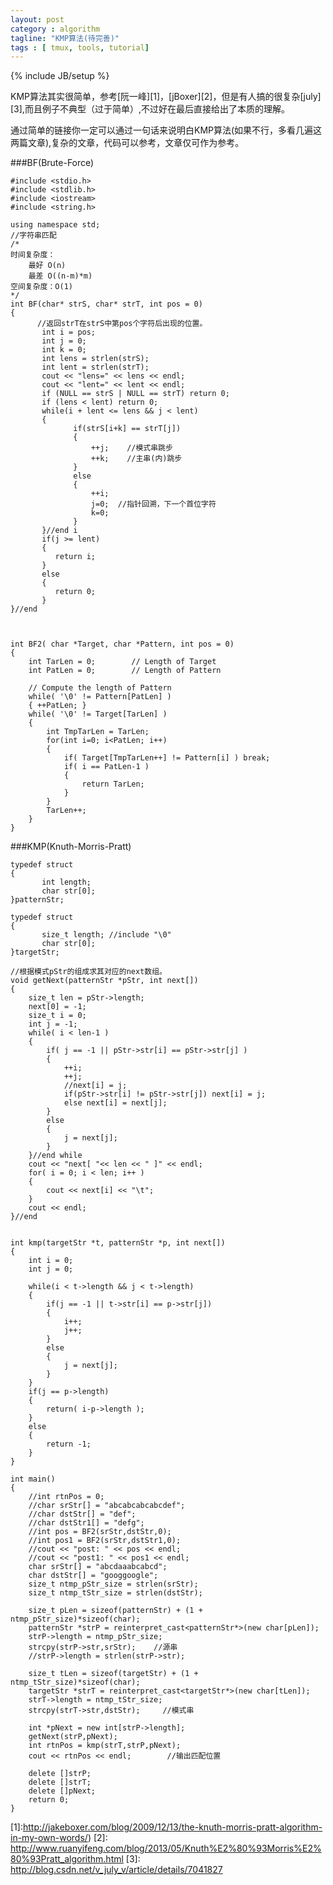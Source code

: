 ```yaml
---
layout: post
category : algorithm 
tagline: "KMP算法(待完善)"
tags : [ tmux, tools, tutorial]
---
```

{% include JB/setup %}

KMP算法其实很简单，参考[阮一峰][1]，[jBoxer][2]，但是有人搞的很复杂[july][3],而且例子不典型（过于简单）,不过好在最后直接给出了本质的理解。


通过简单的链接你一定可以通过一句话来说明白KMP算法(如果不行，多看几遍这两篇文章),复杂的文章，代码可以参考，文章仅可作为参考。

###BF(Brute-Force)

    #include <stdio.h>
    #include <stdlib.h>
    #include <iostream>
    #include <string.h>
    
    using namespace std;
    //字符串匹配
    /*
    时间复杂度：
        最好 O(n)
        最差 O((n-m)*m)
    空间复杂度：O(1)
    */
    int BF(char* strS, char* strT, int pos = 0)
    {
          //返回strT在strS中第pos个字符后出现的位置。
           int i = pos;
           int j = 0;
           int k = 0; 
           int lens = strlen(strS);
           int lent = strlen(strT);
           cout << "lens=" << lens << endl;
           cout << "lent=" << lent << endl;
           if (NULL == strS | NULL == strT) return 0;
           if (lens < lent) return 0;
           while(i + lent <= lens && j < lent)
           {
                  if(strS[i+k] == strT[j])
                  {
                      ++j;    //模式串跳步
                      ++k;    //主串(内)跳步
                  }
                  else
                  {
                      ++i;
                      j=0;  //指针回溯，下一个首位字符
                      k=0;
                  }
           }//end i
           if(j >= lent)
           {
              return i;
           }
           else
           {
              return 0;
           }
    }//end
    
    
    
    int BF2( char *Target, char *Pattern, int pos = 0)
    {
        int TarLen = 0;        // Length of Target
        int PatLen = 0;        // Length of Pattern
    
        // Compute the length of Pattern
        while( '\0' != Pattern[PatLen] ) 
        { ++PatLen; } 
        while( '\0' != Target[TarLen] )
        {
            int TmpTarLen = TarLen;
            for(int i=0; i<PatLen; i++)
            {
                if( Target[TmpTarLen++] != Pattern[i] ) break;
                if( i == PatLen-1 )
                {
                    return TarLen;
                }
            }
            TarLen++;
        }
    }





###KMP(Knuth-Morris-Pratt) 

    typedef struct
    {
           int length;
           char str[0];
    }patternStr;
    
    typedef struct
    {
           size_t length; //include "\0"
           char str[0];
    }targetStr;
    
    //根据模式pStr的组成求其对应的next数组。
    void getNext(patternStr *pStr, int next[])
    {
        size_t len = pStr->length;
        next[0] = -1;
        size_t i = 0;
        int j = -1;
        while( i < len-1 )
        {
            if( j == -1 || pStr->str[i] == pStr->str[j] )
            {
                ++i;
                ++j;
                //next[i] = j;
                if(pStr->str[i] != pStr->str[j]) next[i] = j;
                else next[i] = next[j];
            }
            else
            {
                j = next[j];
            }
        }//end while
        cout << "next[ "<< len << " ]" << endl;
        for( i = 0; i < len; i++ )
        {
            cout << next[i] << "\t";
        }
        cout << endl;
    }//end
    
    
    int kmp(targetStr *t, patternStr *p, int next[])
    {
        int i = 0;
        int j = 0;
    
        while(i < t->length && j < t->length)
        {
            if(j == -1 || t->str[i] == p->str[j])
            {
                i++;
                j++;
            }
            else
            {
                j = next[j];
            }
        }
        if(j == p->length)
        {
            return( i-p->length );
        }
        else
        {
            return -1;
        }
    }
    
    int main()
    {
        //int rtnPos = 0;
        //char srStr[] = "abcabcabcabcdef";
        //char dstStr[] = "def";
        //char dstStr1[] = "defg";
        //int pos = BF2(srStr,dstStr,0);
        //int pos1 = BF2(srStr,dstStr1,0);
        //cout << "post: " << pos << endl;
        //cout << "post1: " << pos1 << endl;
        char srStr[] = "abcdaaabcabcd";
        char dstStr[] = "googgoogle";
        size_t ntmp_pStr_size = strlen(srStr);
        size_t ntmp_tStr_size = strlen(dstStr);
    
        size_t pLen = sizeof(patternStr) + (1 + ntmp_pStr_size)*sizeof(char);
        patternStr *strP = reinterpret_cast<patternStr*>(new char[pLen]);
        strP->length = ntmp_pStr_size;
        strcpy(strP->str,srStr);    //源串
        //strP->length = strlen(strP->str);
    
        size_t tLen = sizeof(targetStr) + (1 + ntmp_tStr_size)*sizeof(char);
        targetStr *strT = reinterpret_cast<targetStr*>(new char[tLen]);
        strT->length = ntmp_tStr_size;
        strcpy(strT->str,dstStr);     //模式串
    
        int *pNext = new int[strP->length];
        getNext(strP,pNext);
        int rtnPos = kmp(strT,strP,pNext);
        cout << rtnPos << endl;        //输出匹配位置
    
        delete []strP;
        delete []strT;
        delete []pNext;
        return 0;
    }

[1]:http://jakeboxer.com/blog/2009/12/13/the-knuth-morris-pratt-algorithm-in-my-own-words/)
[2]: http://www.ruanyifeng.com/blog/2013/05/Knuth%E2%80%93Morris%E2%80%93Pratt_algorithm.html
[3]: http://blog.csdn.net/v_july_v/article/details/7041827

